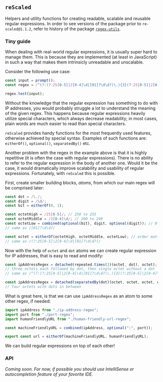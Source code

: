 ## `reScaled`
Helpers and utility functions for creating readable, scalable and reusable regular expressions. In order to see versions of the package prior to `re-scaled@1.1.2`, refer to history of the package [`regex-utils`].

### Tiny guide
When dealing with real-world regular expressions, it is usually super hard to manage them. This is because they are implemented (at least in JavaScript) in such a way that makes them intrinsicly unreadable and unscalable.

Consider the following use case:

```ts
const input = prompt();
const regex = /^(?:(?:25[0-5]|2[0-4]\d|[01]?\d\d?)\.){3}(?:25[0-5]|2[0-4]\d|[01]?\d\d?)$/;

regex.test(input);
```

Without the knowledge that the regular expression has something to do with IP addresses, you would probably struggle a lot to understand the meaning of the given regex. This happens because regular expressions heavily utilize special characters, which always decrease readability; in most cases, plain words are much easier to read than special characters.

`reScaled` provides handy functions for the most frequently used features, otherwise achieved by special syntax. Examples of such functions are: `eitherOf()`, `optional()`, `separatedBy()` etc.

Another problem with the regex in the example above is that it is highly repetitive (it is often the case with regular expressions). There is no ability to refer to the regular expression in the body of another one. Would it be the case, it would dramatically improve scalability and usability of regular expressions. Fortunately, with `reScaled` this is possible.

First, create smaller building blocks, _atoms_, from which our main regex will be comprised later:

```ts
const dot = /\./;
const digit = /\d/;
const bit = eitherOf(0, 1);

const octetHigh = /25[0-5]/; // 250 to 255
const octetMiddle = /2[0-4]\d/; // 200 to 249
const octetLow = combined(optional(bit), digit, optional(digit)); // 0 to 199
// same as /[01]?\d\d?/

const octet = eitherOf(octetHigh, octetMiddle, octetLow); // order matters
// same as /(?:25[0-5]|2[0-4]\d|[01]?\d\d?)/
```

Now with the help of `octet` and `dot` atoms we can create regular expression for IP addresses, that is easy to read and modify:

```ts
const ipAddressRegex = detached(repeated.times(3)(octet, dot), octet);
// three octets each followed by dot, then single octet without a dot
// same as /^(?:(?:25[0-5]|2[0-4]\d|[01]?\d\d?)\.){3}(?:25[0-5]|2[0-4]\d|[01]?\d\d?)$/
```

```ts
const ipAddressRegex = detached(separatedBy(dot)(octet, octet, octet, octet));
// four octets with dots in between
```

What is great here, is that we can use `ipAddressRegex` as an atom to some other regex, if needed:

```ts
import ipAddress from "./ip-address-regex";
import port from "./port-regex";
import humanFriendlyURL from "./human-friendly-url-regex";

const machineFriendlyURL = combined(ipAddress, optional(":", port));

export const url = eitherOf(machineFriendlyURL, humanFriendlyURL);
```

We can build regular expressions on top of each other!

### API

_Coming soon. For now, if possible you should use IntelliSense or autocompletion feature of your favorite IDE._

  [`regex-utils`]: https://npmjs.org/package/regex-utils